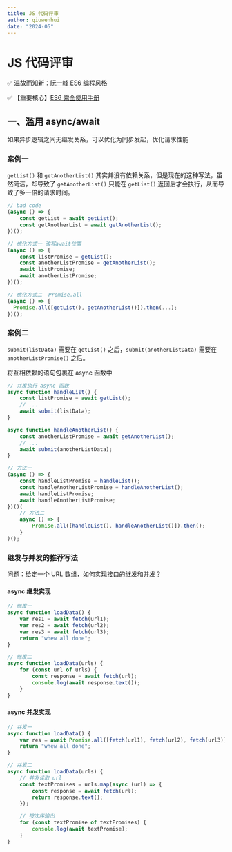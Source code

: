 ```yaml
---
title: JS 代码评审
author: qiuwenhui
date: "2024-05"
---
```


# JS 代码评审

✅ 温故而知新：[阮一峰 ES6 编程风格](https://wangdoc.com/es6/style)

✅ 【重要核心】[ES6 完全使用手册](https://github.com/mqyqingfeng/Blog/issues/111)

## 一、滥用 async/await

如果异步逻辑之间无继发关系，可以优化为同步发起，优化请求性能

### 案例一

`getList()` 和 `getAnotherList()` 其实并没有依赖关系，但是现在的这种写法，虽然简洁，却导致了 `getAnotherList()` 只能在 `getList()` 返回后才会执行，从而导致了多一倍的请求时间。

```js
// bad code
(async () => {
    const getList = await getList();
    const getAnotherList = await getAnotherList();
})();
```

```js
// 优化方式一 改写await位置
(async () => {
    const listPromise = getList();
    const anotherListPromise = getAnotherList();
    await listPromise;
    await anotherListPromise;
})();

// 优化方式二  Promise.all
(async () => {
  Promise.all([getList(), getAnotherList()]).then(...);
})();
```

### 案例二

`submit(listData)` 需要在 `getList()` 之后，`submit(anotherListData)` 需要在 `anotherListPromise()` 之后。

将互相依赖的语句包裹在 async 函数中

```js
// 并发执行 async 函数
async function handleList() {
    const listPromise = await getList();
    // ...
    await submit(listData);
}

async function handleAnotherList() {
    const anotherListPromise = await getAnotherList();
    // ...
    await submit(anotherListData);
}

// 方法一
(async () => {
    const handleListPromise = handleList();
    const handleAnotherListPromise = handleAnotherList();
    await handleListPromise;
    await handleAnotherListPromise;
})()(
    // 方法二
    async () => {
        Promise.all([handleList(), handleAnotherList()]).then();
    }
)();
```

### 继发与并发的推荐写法

问题：给定一个 URL 数组，如何实现接口的继发和并发？

#### async 继发实现

```js
// 继发一
async function loadData() {
    var res1 = await fetch(url1);
    var res2 = await fetch(url2);
    var res3 = await fetch(url3);
    return "whew all done";
}

// 继发二
async function loadData(urls) {
    for (const url of urls) {
        const response = await fetch(url);
        console.log(await response.text());
    }
}
```

#### async 并发实现

```js
// 并发一
async function loadData() {
    var res = await Promise.all([fetch(url1), fetch(url2), fetch(url3)]);
    return "whew all done";
}

// 并发二
async function loadData(urls) {
    // 并发读取 url
    const textPromises = urls.map(async (url) => {
        const response = await fetch(url);
        return response.text();
    });

    // 按次序输出
    for (const textPromise of textPromises) {
        console.log(await textPromise);
    }
}
```
